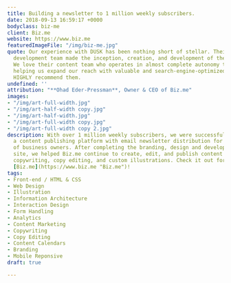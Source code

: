 ```yaml
---
title: Building a newsletter to 1 million weekly subscribers.
date: 2018-09-13 16:59:17 +0000
bodyclass: biz-me
client: Biz.me
website: https://www.biz.me
featuredImageFile: "/img/biz-me.jpg"
quote: Our experience with DUSK has been nothing short of stellar. Their design and
  development team made the inception, creation, and development of the site so easy.
  We love their content team who operates in almost complete autonomy to continue
  helping us expand our reach with valuable and search-engine-optimized content. We
  HIGHLY recommend them.
undefined: ''
attribution: "**Ohad Eder-Pressman**, Owner & CEO of Biz.me"
images:
- "/img/art-full-width.jpg"
- "/img/art-half-width copy.jpg"
- "/img/art-half-width.jpg"
- "/img/art-full-width copy.jpg"
- "/img/art-full-width copy 2.jpg"
description: With over 1 million weekly subscribers, we were successful in creating
  a content publishing platform with email newsletter distribution for this vast collection
  of business owners. After completing the branding, design and development of this
  site, we helped Biz.me continue to create, edit, and publish content - including
  copywriting, copy editing, and custom illustrations. Check it out for yourself at
  [Biz.me](https://www.biz.me "Biz.me")!
tags:
- Front-end / HTML & CSS
- Web Design
- Illustration
- Information Architecture
- Interaction Design
- Form Handling
- Analytics
- Content Marketing
- Copywriting
- Copy Editing
- Content Calendars
- Branding
- Mobile Reponsive
draft: true

---
```

